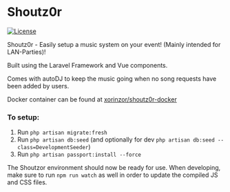 # Shoutz0r

[![License](https://img.shields.io/github/license/xorinzor/shoutz0r.svg?style=flat)](https://www.gnu.org/licenses/gpl-3.0.en.html)

Shoutz0r - Easily setup a music system on your event! (Mainly intended for LAN-Parties)!

Built using the Laravel Framework and Vue components.

Comes with autoDJ to keep the music going when no song requests have been added by users.

Docker container can be found at [xorinzor/shoutz0r-docker](https://github.com/xorinzor/shoutz0r-docker)


### To setup:
1. Run `php artisan migrate:fresh`
2. Run `php artisan db:seed` (and optionally for dev `php artisan db:seed --class=DevelopmentSeeder`)
3. Run `php artisan passport:install --force`

The Shoutzor environment should now be ready for use.
When developing, make sure to run `npm run watch` as well in order to update the compiled JS and CSS files.
